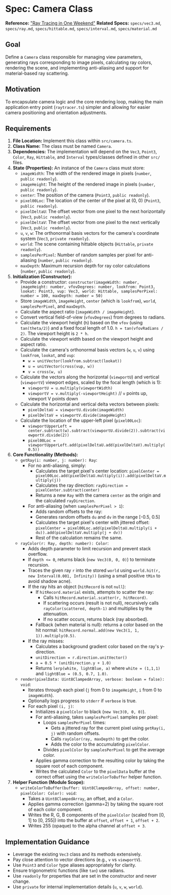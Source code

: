 # Spec: Camera Class

**Reference:** ["Ray Tracing in One Weekend"](https://raytracing.github.io/books/RayTracingInOneWeekend.html)
**Related Specs:** `specs/vec3.md`, `specs/ray.md`, `specs/hittable.md`, `specs/interval.md`, `specs/material.md`

## Goal

Define a `Camera` class responsible for managing view parameters, generating rays corresponding to image pixels, calculating ray colors, rendering the scene, and implementing anti-aliasing and support for material-based ray scattering.

## Motivation

To encapsulate camera logic and the core rendering loop, making the main application entry point (`raytracer.ts`) simpler and allowing for easier camera positioning and orientation adjustments.

## Requirements

1.  **File Location:** Implement this class within `src/camera.ts`.
2.  **Class Name:** The class must be named `Camera`.
3.  **Dependencies:** The implementation will depend on the `Vec3`, `Point3`, `Color`, `Ray`, `Hittable`, and `Interval` types/classes defined in other `src/` files.
4.  **State (Properties):** An instance of the `Camera` class must store:
    *   `imageWidth`: The width of the rendered image in pixels (`number`, `public readonly`).
    *   `imageHeight`: The height of the rendered image in pixels (`number`, `public readonly`).
    *   `center`: The position of the camera (`Point3`, `public readonly`).
    *   `pixel00Loc`: The location of the center of the pixel at (0, 0) (`Point3`, `public readonly`).
    *   `pixelDeltaU`: The offset vector from one pixel to the next horizontally (`Vec3`, `public readonly`).
    *   `pixelDeltaV`: The offset vector from one pixel to the next vertically (`Vec3`, `public readonly`).
    *   `u`, `v`, `w`: The orthonormal basis vectors for the camera's coordinate system (`Vec3`, `private readonly`).
    *   `world`: The scene containing hittable objects (`Hittable`, `private readonly`).
    *   `samplesPerPixel`: Number of random samples per pixel for anti-aliasing (`number`, `public readonly`).
    *   `maxDepth`: Maximum recursion depth for ray color calculations (`number`, `public readonly`).
5.  **Initialization (Constructor):**
    *   Provide a constructor: `constructor(imageWidth: number, imageHeight: number, vfovDegrees: number, lookfrom: Point3, lookat: Point3, vup: Vec3, world: Hittable, samplesPerPixel: number = 100, maxDepth: number = 50)`
    *   Store `imageWidth`, `imageHeight`, `center` (which is `lookfrom`), `world`, `samplesPerPixel`, and `maxDepth`.
    *   Calculate the aspect ratio (`imageWidth / imageHeight`).
    *   Convert vertical field-of-view (`vfovDegrees`) from degrees to radians.
    *   Calculate the viewport height (`h`) based on the `vfov` (using `tan(theta/2)`) and a fixed focal length of 1.0. `h = tan(vfovRadians / 2)`. The viewport height is `2 * h`.
    *   Calculate the viewport width based on the viewport height and aspect ratio.
    *   Calculate the camera's orthonormal basis vectors (`w`, `u`, `v`) using `lookfrom`, `lookat`, and `vup`:
        *   `w = unitVector(lookfrom.subtract(lookat))`
        *   `u = unitVector(cross(vup, w))`
        *   `v = cross(w, u)`
    *   Calculate the vectors along the horizontal (`viewportU`) and vertical (`viewportV`) viewport edges, scaled by the focal length (which is 1):
        *   `viewportU = u.multiply(viewportWidth)`
        *   `viewportV = v.multiply(-viewportHeight)` // `v` points up, viewport V points down
    *   Calculate the horizontal and vertical delta vectors between pixels:
        *   `pixelDeltaU = viewportU.divide(imageWidth)`
        *   `pixelDeltaV = viewportV.divide(imageHeight)`
    *   Calculate the location of the upper-left pixel (`pixel00Loc`):
        *   `viewportUpperLeft = center.subtract(w).subtract(viewportU.divide(2)).subtract(viewportV.divide(2))`
        *   `pixel00Loc = viewportUpperLeft.add(pixelDeltaU.add(pixelDeltaV).multiply(0.5))`
6.  **Core Functionality (Methods):**
    *   `getRay(i: number, j: number): Ray`:
        *   For no anti-aliasing, simply:
            *   Calculates the target pixel's center location: `pixelCenter = pixel00Loc.add(pixelDeltaU.multiply(i)).add(pixelDeltaV.multiply(j))`
            *   Calculates the ray direction: `rayDirection = pixelCenter.subtract(center)`
            *   Returns a new `Ray` with the camera `center` as the origin and the calculated `rayDirection`.
        *   For anti-aliasing (when `samplesPerPixel > 1`):
            *   Adds random offsets to the ray:
            *   Generates random offsets `du` and `dv` in the range [-0.5, 0.5]
            *   Calculates the target pixel's center with jittered offset: `pixelCenter = pixel00Loc.add(pixelDeltaU.multiply(i + du)).add(pixelDeltaV.multiply(j + dv))`
            *   Rest of the calculation remains the same.
    *   `rayColor(r: Ray, depth: number): Color`:
        *   Adds depth parameter to limit recursion and prevent stack overflow.
        *   If `depth <= 0`, returns black (`new Vec3(0, 0, 0)`) to terminate recursion.
        *   Traces the given ray `r` into the stored `world` using `world.hit(r, new Interval(0.001, Infinity))` (using a small positive `tMin` to avoid shadow acne).
        *   If the ray hits an object (`hitRecord` is not `null`):
            *   If `hitRecord.material` exists, attempts to scatter the ray:
                *   Calls `hitRecord.material.scatter(r, hitRecord)`.
                *   If scattering occurs (result is not null), recursively calls `rayColor(scattered, depth-1)` and multiplies by the attenuation.
                *   If no scatter occurs, returns black (ray absorbed).
            *   Fallback (when material is null): returns a color based on the hit normal: `hitRecord.normal.add(new Vec3(1, 1, 1)).multiply(0.5)`.
        *   If the ray misses:
            *   Calculates a background gradient color based on the ray's y-direction.
            *   `unitDirection = r.direction.unitVector()`
            *   `a = 0.5 * (unitDirection.y + 1.0)`
            *   Returns `lerp(white, lightBlue, a)` where `white = (1,1,1)` and `lightBlue = (0.5, 0.7, 1.0)`.
    *   `render(pixelData: Uint8ClampedArray, verbose: boolean = false): void`:
        *   Iterates through each pixel (`j` from 0 to `imageHeight`, `i` from 0 to `imageWidth`).
        *   Optionally logs progress to `stderr` if `verbose` is true.
        *   For each pixel `(i, j)`:
            *   Initializes a `pixelColor` to black (`new Vec3(0, 0, 0)`).
            *   For anti-aliasing, takes `samplesPerPixel` samples per pixel:
                *   Loops `samplesPerPixel` times:
                    *   Gets a jittered ray for the current pixel using `getRay(i, j)` with random offsets.
                    *   Calls `rayColor(ray, maxDepth)` to get the color.
                    *   Adds the color to the accumulating `pixelColor`.
                *   Divides `pixelColor` by `samplesPerPixel` to get the average color.
            *   Applies gamma correction to the resulting color by taking the square root of each component.
            *   Writes the calculated `Color` to the `pixelData` buffer at the correct offset using the `writeColorToBuffer` helper function.
7.  **Helper Function (Module Scope):**
    *   `writeColorToBuffer(buffer: Uint8ClampedArray, offset: number, pixelColor: Color): void`:
        *   Takes a `Uint8ClampedArray`, an offset, and a `Color`.
        *   Applies gamma correction (gamma=2) by taking the square root of each color component.
        *   Writes the R, G, B components of the `pixelColor` (scaled from [0, 1] to [0, 255]) into the buffer at `offset`, `offset + 1`, `offset + 2`.
        *   Writes 255 (opaque) to the alpha channel at `offset + 3`.

## Implementation Guidance

*   Leverage the existing `Vec3` class and its methods extensively.
*   Pay close attention to vector directions (e.g., `v` vs `viewportV`).
*   Use `Point3` and `Color` type aliases appropriately for clarity.
*   Ensure trigonometric functions (like `tan`) use radians.
*   Use `readonly` for properties that are set in the constructor and never change.
*   Use `private` for internal implementation details (`u`, `v`, `w`, `world`).
